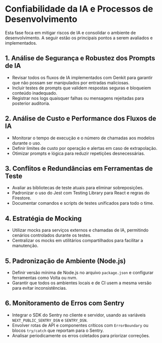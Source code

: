 # Confiabilidade da IA e Processos de Desenvolvimento

Esta fase foca em mitigar riscos de IA e consolidar o ambiente de desenvolvimento.
A seguir estão os principais pontos a serem avaliados e implementados.

## 1. Análise de Segurança e Robustez dos Prompts de IA

- Revisar todos os fluxos de IA implementados com Genkit para garantir que não possam ser manipulados por entradas maliciosas.
- Incluir testes de prompts que validem respostas seguras e bloqueiem conteúdo inadequado.
- Registrar nos logs quaisquer falhas ou mensagens rejeitadas para posterior auditoria.

## 2. Análise de Custo e Performance dos Fluxos de IA

- Monitorar o tempo de execução e o número de chamadas aos modelos durante o uso.
- Definir limites de custo por operação e alertas em caso de extrapolação.
- Otimizar prompts e lógica para reduzir repetições desnecessárias.

## 3. Conflitos e Redundâncias em Ferramentas de Teste

- Avaliar as bibliotecas de teste atuais para eliminar sobreposições.
- Padronizar o uso do Jest com Testing Library para React e regras do Firestore.
- Documentar comandos e scripts de testes unificados para todo o time.

## 4. Estratégia de Mocking

- Utilizar mocks para serviços externos e chamadas de IA, permitindo cenários controlados durante os testes.
- Centralizar os mocks em utilitários compartilhados para facilitar a manutenção.

## 5. Padronização de Ambiente (Node.js)

- Definir versão mínima de Node.js no arquivo `package.json` e configurar ferramentas como Volta ou nvm.
- Garantir que todos os ambientes locais e de CI usem a mesma versão para evitar inconsistências.

## 6. Monitoramento de Erros com Sentry

- Integrar o SDK do Sentry no cliente e servidor, usando as variáveis `NEXT_PUBLIC_SENTRY_DSN` e `SENTRY_DSN`.
- Envolver rotas de API e componentes críticos com `ErrorBoundary` ou blocos `try/catch` que reportam para o Sentry.
- Analisar periodicamente os erros coletados para priorizar correções.
